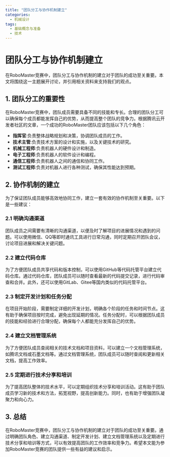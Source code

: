 ```yaml
---  
title: "团队分工与协作机制建立"  
categories:  
  - 机械设计  
tags: 
  - 基础概念与准备 
  - 技术  
---  
```


# 团队分工与协作机制建立

在RoboMaster竞赛中，团队分工与协作机制的建立对于团队的成功至关重要。本文将围绕这一主题展开讨论，并引用相关资料来支持我们的观点。

## 1. 团队分工的重要性

在RoboMaster竞赛中，团队成员需要具备不同的技能和专长。合理的团队分工可以确保每个成员都能发挥自己的优势，从而提高整个团队的竞争力。根据腾讯云开发者社区的文章，一个成功的RoboMaster团队应该包括以下几个角色：

- **指挥官**:负责整体战略规划和决策，协调团队成员的工作。
- **技术主管**:负责技术方案的设计和实施，以及关键技术的研究。
- **机械工程师**:负责机器人的硬件设计和制造。
- **电子工程师**:负责机器人的软件设计和编程。
- **通信工程师**:负责机器人之间的通信和协同工作。
- **测试工程师**:负责对机器人进行各种测试，确保其性能达到预期。

## 2. 协作机制的建立

为了保证团队成员能够高效地协同工作，建立一套有效的协作机制至关重要。以下是一些建议：

### 2.1 明确沟通渠道

团队成员之间需要有清晰的沟通渠道，以便及时了解项目的进展情况和遇到的问题。可以使用微信、QQ等即时通讯工具进行日常沟通，同时定期召开团队会议，讨论项目进展和解决关键问题。

### 2.2 建立代码仓库

为了方便团队成员共享代码和版本控制，可以使用GitHub等代码托管平台建立代码仓库。通过代码仓库，团队成员可以随时查看最新的代码提交记录，进行代码审查和合并。此外，还可以使用GitLab、Gitee等国内类似的代码托管平台。

### 2.3 制定开发计划和任务分配

在项目开始阶段，需要制定详细的开发计划，明确各个阶段的任务和时间节点。这有助于确保项目按时完成，避免出现延期的情况。任务分配时，可以根据团队成员的技能和经验进行合理分配，确保每个人都能充分发挥自己的优势。

### 2.4 建立文档管理系统

为了方便团队成员查阅相关的技术文档和项目资料，可以建立一个文档管理系统，如腾讯文档或石墨文档等。通过文档管理系统，团队成员可以随时查阅和更新相关文档，提高工作效率。

### 2.5 定期进行技术分享和培训

为了提高团队整体的技术水平，可以定期组织技术分享和培训活动。这有助于团队成员学习新的技术和方法，拓宽视野，提高创新能力。同时，也有助于增强团队凝聚力和向心力。

## 3. 总结

在RoboMaster竞赛中，团队分工与协作机制的建立对于团队的成功至关重要。通过明确团队角色、建立沟通渠道、制定开发计划、建立文档管理系统以及定期进行技术分享和培训等方式，可以有效提高团队的工作效率和竞争力。希望本文能为参加RoboMaster竞赛的团队提供一些有益的建议和启示。 
